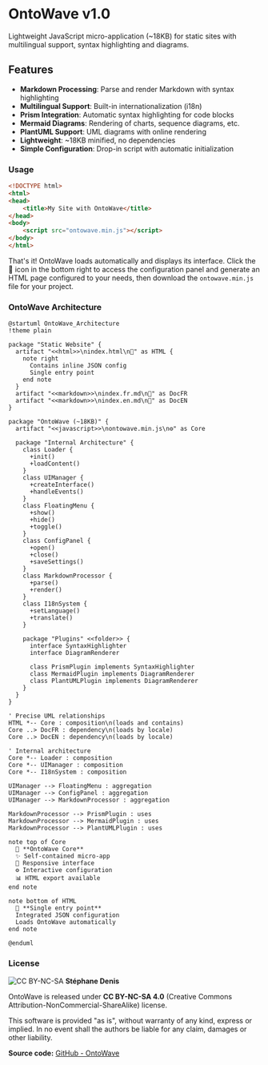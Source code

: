 # OntoWave v1.0

Lightweight JavaScript micro-application (~18KB) for static sites with multilingual support, syntax highlighting and diagrams.

## Features

- **Markdown Processing**: Parse and render Markdown with syntax highlighting
- **Multilingual Support**: Built-in internationalization (i18n)
- **Prism Integration**: Automatic syntax highlighting for code blocks
- **Mermaid Diagrams**: Rendering of charts, sequence diagrams, etc.
- **PlantUML Support**: UML diagrams with online rendering
- **Lightweight**: ~18KB minified, no dependencies
- **Simple Configuration**: Drop-in script with automatic initialization

### Usage

```html
<!DOCTYPE html>
<html>
<head>
    <title>My Site with OntoWave</title>
</head>
<body>
    <script src="ontowave.min.js"></script>
</body>
</html>
```

That's it! OntoWave loads automatically and displays its interface. Click the 🌊 icon in the bottom right to access the configuration panel and generate an HTML page configured to your needs, then download the `ontowave.min.js` file for your project.

### OntoWave Architecture

```plantuml
@startuml OntoWave_Architecture
!theme plain

package "Static Website" {
  artifact "<<html>>\nindex.html\n📄" as HTML {
    note right
      Contains inline JSON config
      Single entry point
    end note
  }
  artifact "<<markdown>>\nindex.fr.md\n📝" as DocFR
  artifact "<<markdown>>\nindex.en.md\n📝" as DocEN
}

package "OntoWave (~18KB)" {
  artifact "<<javascript>>\nontowave.min.js\n⚙️" as Core
  
  package "Internal Architecture" {
    class Loader {
      +init()
      +loadContent()
    }
    class UIManager {
      +createInterface()
      +handleEvents()
    }
    class FloatingMenu {
      +show()
      +hide()
      +toggle()
    }
    class ConfigPanel {
      +open()
      +close()
      +saveSettings()
    }
    class MarkdownProcessor {
      +parse()
      +render()
    }
    class I18nSystem {
      +setLanguage()
      +translate()
    }
    
    package "Plugins" <<folder>> {
      interface SyntaxHighlighter
      interface DiagramRenderer
      
      class PrismPlugin implements SyntaxHighlighter
      class MermaidPlugin implements DiagramRenderer  
      class PlantUMLPlugin implements DiagramRenderer
    }
  }
}

' Precise UML relationships
HTML *-- Core : composition\n(loads and contains)
Core ..> DocFR : dependency\n(loads by locale)
Core ..> DocEN : dependency\n(loads by locale)

' Internal architecture
Core *-- Loader : composition
Core *-- UIManager : composition
Core *-- I18nSystem : composition

UIManager --> FloatingMenu : aggregation
UIManager --> ConfigPanel : aggregation
UIManager --> MarkdownProcessor : aggregation

MarkdownProcessor --> PrismPlugin : uses
MarkdownProcessor --> MermaidPlugin : uses  
MarkdownProcessor --> PlantUMLPlugin : uses

note top of Core
  🌊 **OntoWave Core**
  ✨ Self-contained micro-app
  📱 Responsive interface
  ⚙️ Interactive configuration
  📊 HTML export available
end note

note bottom of HTML
  📄 **Single entry point**
  Integrated JSON configuration
  Loads OntoWave automatically
end note

@enduml
```

### License

![CC BY-NC-SA](https://i.creativecommons.org/l/by-nc-sa/4.0/88x31.png) **Stéphane Denis**

OntoWave is released under **CC BY-NC-SA 4.0** (Creative Commons Attribution-NonCommercial-ShareAlike) license.

This software is provided "as is", without warranty of any kind, express or implied. In no event shall the authors be liable for any claim, damages or other liability.

**Source code:** [GitHub - OntoWave](https://github.com/stephanedenis/OntoWave)
